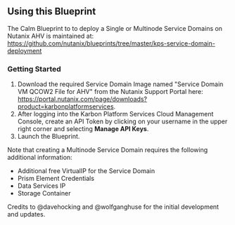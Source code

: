 ## Using this Blueprint
The Calm Blueprint to to deploy a Single or Multinode Service Domains on Nutanix AHV is maintained at: https://github.com/nutanix/blueprints/tree/master/kps-service-domain-deployment

### Getting Started
1. Download the required Service Domain Image named "Service Domain VM QCOW2 File for AHV" from the Nutanix Support Portal here: https://portal.nutanix.com/page/downloads?product=karbonplatformservices.
1. After logging into the Karbon Platform Services Cloud Management Console, create an API Token by clicking on your username in the upper right corner and selecting **Manage API Keys**.
1. Launch the Blueprint.

Note that creating a Multinode Service Domain requires the following additional information:
  - Additional free VirtualIP for the Service Domain
  - Prism Element Credentials
  - Data Services IP
  - Storage Container

Credits to @davehocking and @wolfganghuse for the initial development and updates.
